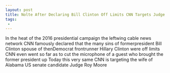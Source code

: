 ```yaml
---
layout: post
title: Nolte After Declaring Bill Clinton Off Limits CNN Targets Judge Roy Moores Wife
tags:
 -
---
```

In the heat of the 2016 presidential campaign the leftwing cable news network CNN famously declared that the many sins of formerpresident Bill Clinton spouse of thenDemocrat frontrunner Hillary Clinton were off limits CNN even went so far as to cut the microphone of a guest who brought the former president up Today this very same CNN is targeting the wife of Alabama US senate candidate Judge Roy Moore
